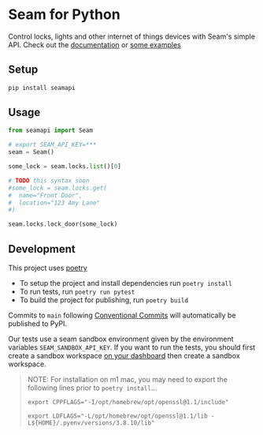 # Seam for Python

Control locks, lights and other internet of things devices with Seam's simple API. Check out the [documentation](https://docs.getseam.com) or [some examples](examples)

## Setup

```bash
pip install seamapi
```

## Usage

```python
from seamapi import Seam

# export SEAM_API_KEY=***
seam = Seam()

some_lock = seam.locks.list()[0]

# TODO this syntax soon
#some_lock = seam.locks.get(
#  name="Front Door",
#  location="123 Amy Lane"
#)

seam.locks.lock_door(some_lock)
```

## Development

This project uses [poetry](https://github.com/python-poetry/poetry)

- To setup the project and install dependencies run `poetry install`
- To run tests, run `poetry run pytest`
- To build the project for publishing, run `poetry build`

Commits to `main` following [Conventional Commits](https://www.conventionalcommits.org/en/v1.0.0/) will automatically be published to PyPI.

Our tests use a seam sandbox environment given by the environment
variables `SEAM_SANDBOX_API_KEY`. If you want to run the tests, you should
first create a sandbox workspace [on your dashboard](https://dashboard.getseam.com)
then create a sandbox workspace.

> NOTE: For installation on m1 mac, you may need to export the following lines
> prior to `poetry install`...
>
> `export CPPFLAGS="-I/opt/homebrew/opt/openssl@1.1/include"`
>
> `export LDFLAGS="-L/opt/homebrew/opt/openssl@1.1/lib -L${HOME}/.pyenv/versions/3.8.10/lib"`
